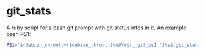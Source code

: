 git_stats
=========

A ruby script for a bash git prompt with git status infos in it. 
An example bash PS1:
```bash
PS1='${debian_chroot:+($debian_chroot)}\u@\W$(__git_ps1 "[%s$(git_status.rb 2>/dev/null)]")> '
```
